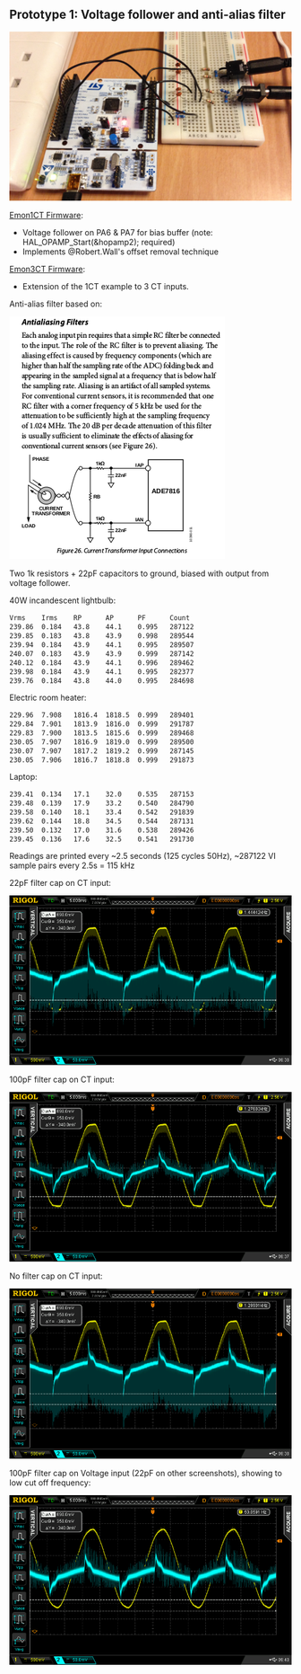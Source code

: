 ## Prototype 1: Voltage follower and anti-alias filter

![prototype1.JPG](../images/prototype1.JPG)

[Emon1CT Firmware](https://github.com/TrystanLea/STM32Dev/tree/master/Emon1CT):

- Voltage follower on PA6 & PA7 for bias buffer (note: HAL_OPAMP_Start(&hopamp2); required)
- Implements @Robert.Wall's offset removal technique

[Emon3CT Firmware](https://github.com/TrystanLea/STM32Dev/tree/master/Emon3CT):

- Extension of the 1CT example to 3 CT inputs.

Anti-alias filter based on: 

![antialias.png](../images/antialias.png)

Two 1k resistors + 22pF capacitors to ground, biased with output from voltage follower.

40W incandescent lightbulb:

    Vrms    Irms    RP      AP      PF      Count
    239.86  0.184   43.8    44.1    0.995   287122
    239.85  0.183   43.8    43.9    0.998   289544
    239.94  0.184   43.9    44.1    0.995   289507
    240.07  0.183   43.9    43.9    0.999   287142
    240.12  0.184   43.9    44.1    0.996   289462
    239.98  0.184   43.9    44.1    0.995   282377
    239.76  0.184   43.8    44.0    0.995   284698
    
Electric room heater:

    229.96  7.908   1816.4  1818.5  0.999   289401
    229.84  7.901   1813.9  1816.0  0.999   291787
    229.83  7.900   1813.5  1815.6  0.999   289468
    230.05  7.907   1816.9  1819.0  0.999   289500
    230.07  7.907   1817.2  1819.2  0.999   287145
    230.05  7.906   1816.7  1818.8  0.999   291873
    
Laptop:

    239.41  0.134   17.1    32.0    0.535   287153
    239.48  0.139   17.9    33.2    0.540   284790
    239.58  0.140   18.1    33.4    0.542   291839
    239.62  0.144   18.8    34.5    0.544   287131
    239.50  0.132   17.0    31.6    0.538   289426
    239.45  0.136   17.6    32.5    0.541   291730

Readings are printed every ~2.5 seconds (125 cycles 50Hz), ~287122 VI sample pairs every 2.5s = 115 kHz

22pF filter cap on CT input:

![22pfCT.png](../images/DS/22pfCT.png)

100pF filter cap on CT input:

![100pfCT.png](../images/DS/100pfCT.png)

No filter cap on CT input:

![nocapCT.png](../images/DS/nocapCT.png)

100pF filter cap on Voltage input (22pF on other screenshots), showing to low cut off frequency:

![100pfV.png](../images/DS/100pfV.png)

